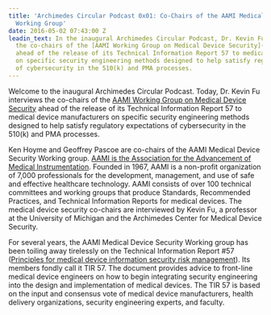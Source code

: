 ```yaml
---
title: 'Archimedes Circular Podcast 0x01: Co-Chairs of the AAMI Medical Device Security
  Working Group'
date: 2016-05-02 07:43:00 Z
leadin_text: In the inaugural Archimedes Circular Podcast, Dr. Kevin Fu interviews
  the co-chairs of the [AAMI Working Group on Medical Device Security](http://csrc.nist.gov/groups/SMA/ispab/documents/minutes/2014-06/ispab_jun2014_medical-devices_hoyme.pdf)
  ahead of the release of its Technical Information Report 57 to medical device manufacturers
  on specific security engineering methods designed to help satisfy regulatory expectations
  of cybersecurity in the 510(k) and PMA processes.
---
```


Welcome to the inaugural Archimedes Circular Podcast. Today, Dr. Kevin Fu interviews the co-chairs of the [AAMI Working Group on Medical Device Security](http://csrc.nist.gov/groups/SMA/ispab/documents/minutes/2014-06/ispab_jun2014_medical-devices_hoyme.pdf) ahead of the release of its Technical Information Report 57 to medical device manufacturers on specific security engineering methods designed to help satisfy regulatory expectations of cybersecurity in the 510(k) and PMA processes.

Ken Hoyme and Geoffrey Pascoe are co-chairs of the AAMI Medical Device Security Working group. [AAMI is the Association for the Advancement of Medical Instrumentation](http://www.aami.org/). Founded in 1967, AAMI is a non-profit organization of 7,000 professionals for the development, management, and use of safe and effective healthcare technology. AAMI consists of over 100 technical committees and working groups that produce Standards, Recommended Practices, and Technical Information Reports for medical devices. The medical device security co-chairs are interviewed by Kevin Fu, a professor at the University of Michigan and the Archimedes Center for Medical Device Security.

For several years, the AAMI Medical Device Security Working group has been toiling away tirelessly on the Technical Information Report #57 ([Principles for medical device information security risk management](https://standards.aami.org/kws/public/projects/project/details?project_id=876)). Its members fondly call it TIR 57.  The document provides advice to front-line medical device engineers on how to begin integrating security engineering into the design and implementation of medical devices. The TIR 57 is based on the input and consensus vote of medical device manufacturers, health delivery organizations, security engineering experts, and faculty.